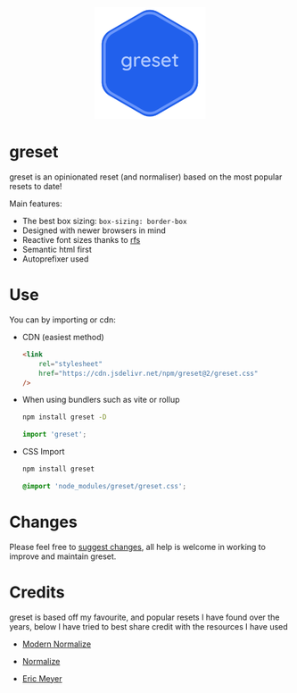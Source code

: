 <div align="center">
    <img src="assets/greset.png" width="200px" />
</div>

# greset

greset is an opinionated reset (and normaliser) based on the most popular resets to date!

Main features:

- The best box sizing: `box-sizing: border-box`
- Designed with newer browsers in mind
- Reactive font sizes thanks to [rfs](https://getbootstrap.com/docs/5.0/getting-started/rfs/)
- Semantic html first
- Autoprefixer used


# Use

You can by importing or cdn:

-   CDN (easiest method)

    ```html
    <link
        rel="stylesheet"
        href="https://cdn.jsdelivr.net/npm/greset@2/greset.css"
    />
    ```

-   When using bundlers such as vite or rollup

    ```bash
    npm install greset -D
    ```

    ```js
    import 'greset';
    ```

-   CSS Import
    
    ```bash
    npm install greset
    ```

    ```css
    @import 'node_modules/greset/greset.css';
    ```

# Changes

Please feel free to [suggest changes](https://github.com/ghostdevv/greset/issues/new), all help is welcome in working to improve and maintain greset.

# Credits

greset is based off my favourite, and popular resets I have found over the years, below I have tried to best share credit with the resources I have used

- [Modern Normalize](https://www.npmjs.com/package/modern-normalize)

- [Normalize](https://www.npmjs.com/package/normalize.css)

- [Eric Meyer](https://meyerweb.com/eric/tools/css/reset/)
